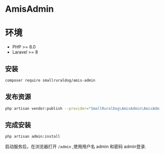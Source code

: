 # AmisAdmin

# 环境
- PHP >= 8.0
- Laravel >= 8


## 安装
``` bash
composer require smallruraldog/amis-admin
```

## 发布资源
``` bash
php artisan vendor:publish --provider="SmallRuralDog\AmisAdmin\AmisAdminServiceProvider"
```
## 完成安装
``` bash
php artisan admin:install
```
启动服务后，在浏览器打开 `/admin` ,使用用户名 admin 和密码 admin登录.
